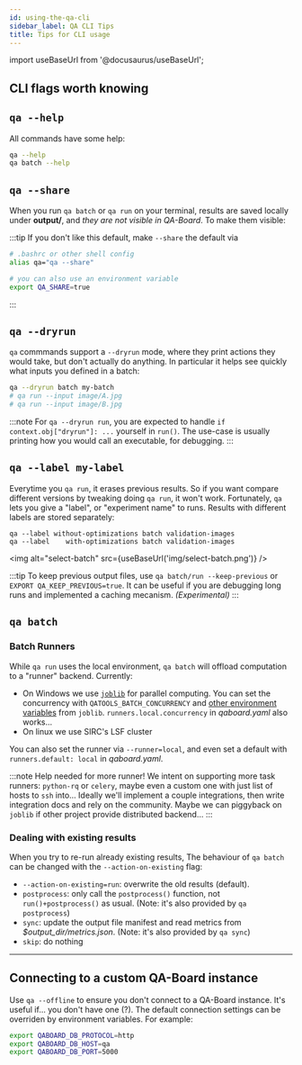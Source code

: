 ```yaml
---
id: using-the-qa-cli
sidebar_label: QA CLI Tips
title: Tips for CLI usage
---
```

import useBaseUrl from '@docusaurus/useBaseUrl';

## CLI flags worth knowing
## `qa --help`
All commands have some help:

```bash
qa --help
qa batch --help
```

## `qa --share`
When you run `qa batch` or `qa run` on your terminal, results are saved locally under **output/**, and *they are not visible in QA-Board*. To make them visible:

:::tip
If you don't like this default, make `--share` the default via  

```bash
# .bashrc or other shell config
alias qa="qa --share"

# you can also use an environment variable
export QA_SHARE=true
```
:::


## `qa --dryrun`
`qa` commmands support a `--dryrun` mode, where they print actions they would take, but don't actually do anything. In particular it helps see quickly what inputs you defined in a batch:

```bash
qa --dryrun batch my-batch
# qa run --input image/A.jpg
# qa run --input image/B.jpg
```

:::note
For `qa --dryrun run`, you are expected to handle `if context.obj["dryrun"]: ...` yourself in `run()`. The use-case is usually printing how you would call an executable, for debugging.
:::

## `qa --label my-label`
Everytime you `qa run`, it erases previous results. So if you want compare different versions by tweaking doing `qa run`, it won't work. Fortunately, `qa` lets you give a "label", or "experiment name" to runs. Results with different labels are stored separately:

```
qa --label without-optimizations batch validation-images
qa --label    with-optimizations batch validation-images
```

<img alt="select-batch" src={useBaseUrl('img/select-batch.png')} />

:::tip
To keep previous output files, use `qa batch/run --keep-previous` or `EXPORT QA_KEEP_PREVIOUS=true`. It can be useful if you are debugging long runs and implemented a caching mecanism. *(Experimental)*
:::

## `qa batch`
### Batch Runners
While `qa run` uses the local environment, `qa batch` will offload computation to a "runner" backend. Currently:
- On Windows we use [`joblib`](http://joblib.readthedocs.io/) for parallel computing. You can set the concurrency with `QATOOLS_BATCH_CONCURRENCY` and [other environment variables](https://joblib.readthedocs.io/en/latest/parallel.html) from `joblib`. `runners.local.concurrency` in *qaboard.yaml* also works...
- On linux we use SIRC's LSF cluster

You can also set the runner via `--runner=local`, and even set a default with `runners.default: local` in *qaboard.yaml*.

:::note Help needed for more runner!
We intent on supporting more task runners: `python-rq` or `celery`, maybe even a custom one with just list of hosts to `ssh` into... Ideally we'll implement a couple integrations, then write integration docs and rely on the community. Maybe we can piggyback on `joblib` if other project provide distributed backend...
:::

### Dealing with existing results
When you try to re-run already existing results, The behaviour of `qa batch` can be changed with the `--action-on-existing` flag:
- `--action-on-existing=run`: overwrite the old results (default).
- `postprocess`: only call the `postprocess()` function, not `run()+postprocess()` as usual. (Note: it's also provided by `qa postprocess`)
- `sync`: update the output file manifest and read metrics from *$output_dir/metrics.json*. (Note: it's also provided by `qa sync`)
- `skip`: do nothing

---

## Connecting to a custom QA-Board instance
Use `qa --offline` to ensure you don't connect to a QA-Board instance. It's useful if... you don't have one (?).
The default connection settings can be overriden by environment variables. For example:

```bash
export QABOARD_DB_PROTOCOL=http
export QABOARD_DB_HOST=qa
export QABOARD_DB_PORT=5000
```

